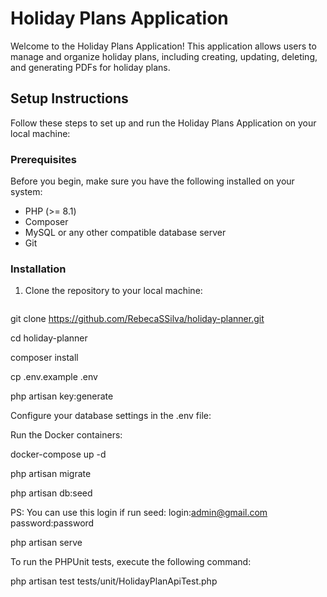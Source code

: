 # Holiday Plans Application

Welcome to the Holiday Plans Application! This application allows users to manage and organize holiday plans, including creating, updating, deleting, and generating PDFs for holiday plans.

## Setup Instructions

Follow these steps to set up and run the Holiday Plans Application on your local machine:

### Prerequisites

Before you begin, make sure you have the following installed on your system:

- PHP (>= 8.1)
- Composer
- MySQL or any other compatible database server
- Git

### Installation

1. Clone the repository to your local machine:
   ```bash
git clone https://github.com/RebecaSSilva/holiday-planner.git

cd holiday-planner       

composer install

cp .env.example .env

php artisan key:generate

Configure your database settings in the .env file:

Run the Docker containers:

docker-compose up -d

php artisan migrate

php artisan db:seed

PS: You can use this login if run seed: 
login:admin@gmail.com
password:password

php artisan serve

To run the PHPUnit tests, execute the following command:

php artisan test tests/unit/HolidayPlanApiTest.php
